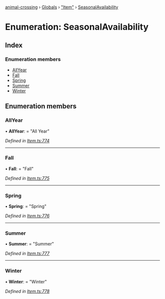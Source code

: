 [animal-crossing](../README.md) › [Globals](../globals.md) › ["Item"](../modules/_item_.md) › [SeasonalAvailability](_item_.seasonalavailability.md)

# Enumeration: SeasonalAvailability

## Index

### Enumeration members

* [AllYear](_item_.seasonalavailability.md#allyear)
* [Fall](_item_.seasonalavailability.md#fall)
* [Spring](_item_.seasonalavailability.md#spring)
* [Summer](_item_.seasonalavailability.md#summer)
* [Winter](_item_.seasonalavailability.md#winter)

## Enumeration members

###  AllYear

• **AllYear**: = "All Year"

*Defined in [Item.ts:774](https://github.com/Norviah/animal-crossing/blob/4ac4ba9/module/types/Item.ts#L774)*

___

###  Fall

• **Fall**: = "Fall"

*Defined in [Item.ts:775](https://github.com/Norviah/animal-crossing/blob/4ac4ba9/module/types/Item.ts#L775)*

___

###  Spring

• **Spring**: = "Spring"

*Defined in [Item.ts:776](https://github.com/Norviah/animal-crossing/blob/4ac4ba9/module/types/Item.ts#L776)*

___

###  Summer

• **Summer**: = "Summer"

*Defined in [Item.ts:777](https://github.com/Norviah/animal-crossing/blob/4ac4ba9/module/types/Item.ts#L777)*

___

###  Winter

• **Winter**: = "Winter"

*Defined in [Item.ts:778](https://github.com/Norviah/animal-crossing/blob/4ac4ba9/module/types/Item.ts#L778)*
